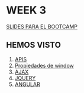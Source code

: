 <h1>WEEK 3</h1>

<a href="https://skylabcoders.github.io/bootcamp-julio2017/?full#132">SLIDES PARA EL BOOTCAMP</a>

<h2>HEMOS VISTO</h2>

<ol>
    <li><a href="">APIS</a></li>
    <li><a href="">Propiedades de window</a></li>
    <li><a href="">AJAX</a></li>
    <li><a href="">JQUERY</a></li>
    <li><a href="">ANGULAR</a></li>
</ol>